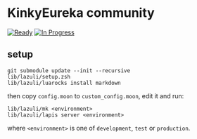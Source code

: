 # KinkyEureka community
[![Ready](https://badge.waffle.io/kinky-eureka/community.svg?label=ready&title=Ready)](http://waffle.io/kinky-eureka/community) [![In Progress](https://badge.waffle.io/kinky-eureka/community.svg?label=in%20progress&title=In%20Progress)](http://waffle.io/kinky-eureka/community)

## setup

    git submodule update --init --recursive
    lib/lazuli/setup.zsh
    lib/lazuli/luarocks install markdown

then copy `config.moon` to `custom_config.moon`, edit it and run:

    lib/lazuli/mk <environment>
    lib/lazuli/lapis server <environment>

where `<environment>` is one of `development`, `test` or `production`.

